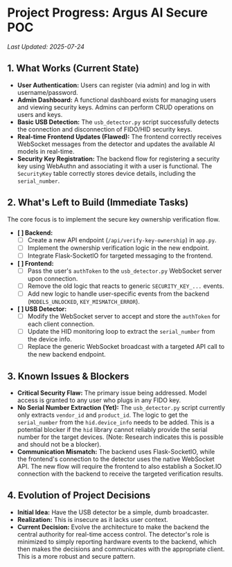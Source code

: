 # Project Progress: Argus AI Secure POC

*Last Updated: 2025-07-24*

## 1. What Works (Current State)

-   **User Authentication:** Users can register (via admin) and log in with username/password.
-   **Admin Dashboard:** A functional dashboard exists for managing users and viewing security keys. Admins can perform CRUD operations on users and keys.
-   **Basic USB Detection:** The `usb_detector.py` script successfully detects the connection and disconnection of FIDO/HID security keys.
-   **Real-time Frontend Updates (Flawed):** The frontend correctly receives WebSocket messages from the detector and updates the available AI models in real-time.
-   **Security Key Registration:** The backend flow for registering a security key using WebAuthn and associating it with a user is functional. The `SecurityKey` table correctly stores device details, including the `serial_number`.

## 2. What's Left to Build (Immediate Tasks)

The core focus is to implement the secure key ownership verification flow.

-   **[ ] Backend:**
    -   [ ] Create a new API endpoint (`/api/verify-key-ownership`) in `app.py`.
    -   [ ] Implement the ownership verification logic in the new endpoint.
    -   [ ] Integrate Flask-SocketIO for targeted messaging to the frontend.
-   **[ ] Frontend:**
    -   [ ] Pass the user's `authToken` to the `usb_detector.py` WebSocket server upon connection.
    -   [ ] Remove the old logic that reacts to generic `SECURITY_KEY_...` events.
    -   [ ] Add new logic to handle user-specific events from the backend (`MODELS_UNLOCKED`, `KEY_MISMATCH_ERROR`).
-   **[ ] USB Detector:**
    -   [ ] Modify the WebSocket server to accept and store the `authToken` for each client connection.
    -   [ ] Update the HID monitoring loop to extract the `serial_number` from the device info.
    -   [ ] Replace the generic WebSocket broadcast with a targeted API call to the new backend endpoint.

## 3. Known Issues & Blockers

-   **Critical Security Flaw:** The primary issue being addressed. Model access is granted to any user who plugs in any FIDO key.
-   **No Serial Number Extraction (Yet):** The `usb_detector.py` script currently only extracts `vendor_id` and `product_id`. The logic to get the `serial_number` from the `hid.device_info` needs to be added. This is a potential blocker if the `hid` library cannot reliably provide the serial number for the target devices. (Note: Research indicates this is possible and should not be a blocker).
-   **Communication Mismatch:** The backend uses Flask-SocketIO, while the frontend's connection to the detector uses the native WebSocket API. The new flow will require the frontend to also establish a Socket.IO connection with the backend to receive the targeted verification results.

## 4. Evolution of Project Decisions

-   **Initial Idea:** Have the USB detector be a simple, dumb broadcaster.
-   **Realization:** This is insecure as it lacks user context.
-   **Current Decision:** Evolve the architecture to make the backend the central authority for real-time access control. The detector's role is minimized to simply reporting hardware events to the backend, which then makes the decisions and communicates with the appropriate client. This is a more robust and secure pattern.